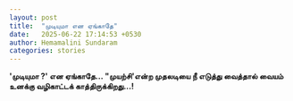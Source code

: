 ```yaml
---
layout: post
title:  "முடியுமா என ஏங்காதே"
date:   2025-06-22 17:14:53 +0530
author: Hemamalini Sundaram
categories: stories
---
```


**\'முடியுமா ?\' என ஏங்காதே\... \"முயற்சி\'என்ற முதலடியை நீ எடுத்து வைத்தால்
வையம் உனக்கு வழிகாட்டக் காத்திருக்கிறது\...!**
